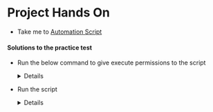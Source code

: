 # Project Hands On
  
  - Take me to [Automation Script](deploy-ecommerce-application.sh)
  
#### Solutions to the practice test

- Run the below command to give execute permissions to the script

  <details>
  
  ```
  $ chmod +x deploy-ecommerce-application.sh
  ```
  </details>
  
- Run the script
  
  <details>
  
  ```
  $ ./deploy-ecommerce-application.sh
  ```
  </details>
 
 


